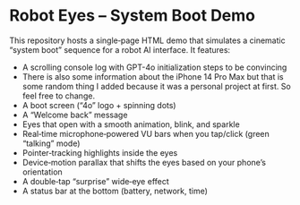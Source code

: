 # Robot Eyes – System Boot Demo

This repository hosts a single‐page HTML demo that simulates a cinematic “system boot” sequence for a robot AI interface. It features:

- A scrolling console log with GPT-4o initialization steps to be convincing
- There is also some information about the iPhone 14 Pro Max but that is some random thing I added because it was a personal project at first. So feel free to change.
- A boot screen (“4o” logo + spinning dots)
- A “Welcome back” message  
- Eyes that open with a smooth animation, blink, and sparkle  
- Real‐time microphone‐powered VU bars when you tap/click (green “talking” mode)  
- Pointer‐tracking highlights inside the eyes  
- Device‐motion parallax that shifts the eyes based on your phone’s orientation  
- A double‐tap “surprise” wide‐eye effect  
- A status bar at the bottom (battery, network, time)
